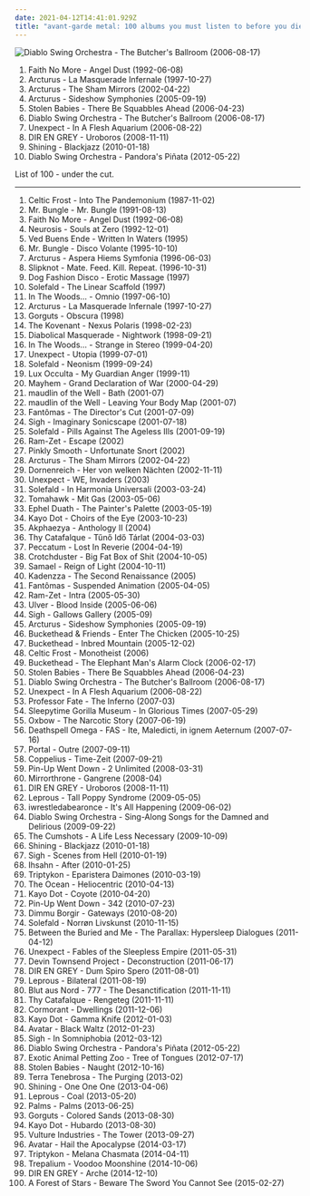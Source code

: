 ```yaml
---
date: 2021-04-12T14:41:01.929Z
title: "avant-garde metal: 100 albums you must listen to before you die"
---
```

![Diablo Swing Orchestra - The Butcher&#39;s Ballroom (2006-08-17)](http://coverartarchive.org/release/35b41b77-c4f8-3c1f-8041-901565f9f45d/1111418808-500.jpg "Diablo Swing Orchestra - The Butcher's Ballroom (2006-08-17)")
<ol class="albums">
<li data-cover="http://coverartarchive.org/release/9a25698c-bf29-3297-a05f-80f68c736e14/25332108545-500.jpg" data-tags="alternative rock, rock, alternative metal" role="button">Faith No More - Angel Dust (1992-06-08)</li>
<li data-cover="http://coverartarchive.org/release/641293ff-c29e-483c-8f79-b07eab011344/6167514371-500.jpg" data-tags="avant-garde metal" role="button">Arcturus - La Masquerade Infernale (1997-10-27)</li>
<li data-cover="https://img.discogs.com/GYhZ7K6fOzCcdRdNDHBJZJ74sHU=/fit-in/280x278/filters:strip_icc():format(jpeg):mode_rgb():quality(90)/discogs-images/R-2349420-1278742285.jpeg.jpg" data-tags="avant-garde metal, progressive metal" role="button">Arcturus - The Sham Mirrors (2002-04-22)</li>
<li data-cover="http://coverartarchive.org/release/b3c03147-9b30-4fda-88ea-44fe6718d288/15541386321-500.jpg" data-tags="avant-garde metal, progressive metal" role="button">Arcturus - Sideshow Symphonies (2005-09-19)</li>
<li data-cover="https://img.discogs.com/_WvdlxzvdlW_t29Zv6LxUmTZbCo=/fit-in/500x444/filters:strip_icc():format(jpeg):mode_rgb():quality(90)/discogs-images/R-1071952-1189969034.jpeg.jpg" data-tags="avant-garde metal, dark cabaret, avantgarde metal" role="button">Stolen Babies - There Be Squabbles Ahead (2006-04-23)</li>
<li data-cover="http://coverartarchive.org/release/35b41b77-c4f8-3c1f-8041-901565f9f45d/1111418808-500.jpg" data-tags="avant-garde metal, symphonic metal, progressive metal" role="button">Diablo Swing Orchestra - The Butcher's Ballroom (2006-08-17)</li>
<li data-cover="https://via.placeholder.com/450" data-tags="avant-garde metal, experimental" role="button">Unexpect - In A Flesh Aquarium (2006-08-22)</li>
<li data-cover="http://coverartarchive.org/release/fb296c28-e379-4405-9bb4-c24793685c6c/20605730802-500.jpg" data-tags="alternative metal, progressive metal, j-metal" role="button">DIR EN GREY - Uroboros (2008-11-11)</li>
<li data-cover="http://coverartarchive.org/release/09607242-9d17-3800-99f9-dd1933b49121/4023323401-500.jpg" data-tags="experimental, avant-garde metal, jazz metal" role="button">Shining - Blackjazz (2010-01-18)</li>
<li data-cover="http://coverartarchive.org/release/6bffe6c4-5f7f-42f6-b0af-4014cee6fa18/7957344650-500.jpg" data-tags="avant-garde metal, progressive metal" role="button">Diablo Swing Orchestra - Pandora's Piñata (2012-05-22)</li>
</ol>
List of 100 - under the cut.
<!-- more -->

_________________

<ol class="albums">
<li data-cover="http://coverartarchive.org/release/3d664bf1-22f3-4651-b4b1-83521ed4145d/14898575688-500.jpg" data-tags="thrash metal, avant-garde metal" role="button">
Celtic Frost - Into The Pandemonium (1987-11-02)
</li>
<li data-cover="https://img.discogs.com/HJT94iGkU8e2ZxaB2qa_BtPI39w=/fit-in/600x602/filters:strip_icc():format(jpeg):mode_rgb():quality(90)/discogs-images/R-893051-1170005593.jpeg.jpg" data-tags="experimental" role="button">
Mr. Bungle - Mr. Bungle (1991-08-13)
</li>
<li data-cover="http://coverartarchive.org/release/9a25698c-bf29-3297-a05f-80f68c736e14/25332108545-500.jpg" data-tags="alternative rock, rock, alternative metal" role="button">
Faith No More - Angel Dust (1992-06-08)
</li>
<li data-cover="http://coverartarchive.org/release/64bb2d1b-e4ab-4808-be16-5466264c2e65/20845677913-500.jpg" data-tags="sludge, sludge metal, post-metal" role="button">
Neurosis - Souls at Zero (1992-12-01)
</li>
<li data-cover="http://coverartarchive.org/release/9cef27a5-992b-4297-ade4-a107b2c2c2bd/15269986537-500.jpg" data-tags="black metal, progressive metal" role="button">
Ved Buens Ende - Written In Waters (1995)
</li>
<li data-cover="http://coverartarchive.org/release/3d6c4428-a338-3a6e-bae3-6e28019db5c6/22838233669-500.jpg" data-tags="experimental, avant-garde" role="button">
Mr. Bungle - Disco Volante (1995-10-10)
</li>
<li data-cover="https://img.discogs.com/PET2jzdLAHFifRSonHwKZ7eJ6ck=/fit-in/600x600/filters:strip_icc():format(jpeg):mode_rgb():quality(90)/discogs-images/R-400951-1507214250-9127.jpeg.jpg" data-tags="black metal" role="button">
Arcturus - Aspera Hiems Symfonia (1996-06-03)
</li>
<li data-cover="http://coverartarchive.org/release/ce4722b7-7d58-4f7d-b76d-cb4b37fb661b/1069838540-500.jpg" data-tags="metal, nu metal" role="button">
Slipknot - Mate. Feed. Kill. Repeat. (1996-10-31)
</li>
<li data-cover="http://coverartarchive.org/release/5f939ba7-e601-4ee9-9018-1cdc137398cd/6061331968-500.jpg" data-tags="ska, avant-garde, avant-garde metal" role="button">
Dog Fashion Disco - Erotic Massage (1997)
</li>
<li data-cover="http://coverartarchive.org/release/74020eb9-4860-4c6c-8126-af55689a9b22/14993934735-500.jpg" data-tags="black metal, avant-garde metal" role="button">
Solefald - The Linear Scaffold (1997)
</li>
<li data-cover="http://coverartarchive.org/release/c97e3d59-6ed3-42f2-9a95-a69a7581ea64/5313520123-500.jpg" data-tags="progressive metal" role="button">
In The Woods... - Omnio (1997-06-10)
</li>
<li data-cover="http://coverartarchive.org/release/641293ff-c29e-483c-8f79-b07eab011344/6167514371-500.jpg" data-tags="avant-garde metal" role="button">
Arcturus - La Masquerade Infernale (1997-10-27)
</li>
<li data-cover="https://img.discogs.com/LjUpIiBmj8BKLqkVG0d8aTgslyM=/fit-in/307x300/filters:strip_icc():format(jpeg):mode_rgb():quality(90)/discogs-images/R-3533596-1334196145.jpeg.jpg" data-tags="technical death metal, death metal" role="button">
Gorguts - Obscura (1998)
</li>
<li data-cover="http://coverartarchive.org/release/6b33c05d-62f7-4a42-9e1e-155499ba9534/14113644758-500.jpg" data-tags="black metal, melodic black metal" role="button">
The Kovenant - Nexus Polaris (1998-02-23)
</li>
<li data-cover="http://coverartarchive.org/release/757a25d7-2175-4b03-a13e-b634e721230b/19391920185-500.jpg" data-tags="black metal" role="button">
Diabolical Masquerade - Nightwork (1998-09-21)
</li>
<li data-cover="http://coverartarchive.org/release/7da40e8a-389b-4a55-a47d-3c30591f4f88/20370662106-500.jpg" data-tags="progressive metal" role="button">
In The Woods... - Strange in Stereo (1999-04-20)
</li>
<li data-cover="http://coverartarchive.org/release/ac262c95-f38b-43a7-afc1-16161ca9692d/11228519805-500.jpg" data-tags="death metal, avant-garde metal, black metal, metal, progressive metal" role="button">
Unexpect - Utopia (1999-07-01)
</li>
<li data-cover="https://img.discogs.com/wRwiULChg_1QL-fTJCE_vrqYHDo=/fit-in/500x443/filters:strip_icc():format(jpeg):mode_rgb():quality(90)/discogs-images/R-446420-1232424855.jpeg.jpg" data-tags="avant-garde metal" role="button">
Solefald - Neonism (1999-09-24)
</li>
<li data-cover="http://coverartarchive.org/release/9ff0ff83-0b85-4f18-9de0-9daac8cc0711/4861600829-500.jpg" data-tags="avant-garde metal, symphonic black metal, black metal" role="button">
Lux Occulta - My Guardian Anger (1999-11)
</li>
<li data-cover="http://coverartarchive.org/release/12e3767d-d674-4150-bc52-9d197c7778c1/13866484117-500.jpg" data-tags="black metal" role="button">
Mayhem - Grand Declaration of War (2000-04-29)
</li>
<li data-cover="https://img.discogs.com/Ze3KWEvCfibustHzF88tq0DqDz4=/fit-in/600x600/filters:strip_icc():format(jpeg):mode_rgb():quality(90)/discogs-images/R-1040831-1187159149.jpeg.jpg" data-tags="progressive metal" role="button">
maudlin of the Well - Bath (2001-07)
</li>
<li data-cover="https://img.discogs.com/53jyouQoJOdsjIs0bbH8y10UnnM=/fit-in/600x596/filters:strip_icc():format(jpeg):mode_rgb():quality(90)/discogs-images/R-996410-1182359239.jpeg.jpg" data-tags="progressive metal" role="button">
maudlin of the Well - Leaving Your Body Map (2001-07)
</li>
<li data-cover="http://coverartarchive.org/release/c98343c9-a728-4d7e-834b-fa64769a56b6/4204061685-500.jpg" data-tags="experimental" role="button">
Fantômas - The Director's Cut (2001-07-09)
</li>
<li data-cover="http://coverartarchive.org/release/586892ba-92bb-4f69-b06b-edd71a48cd97/12966542161-500.jpg" data-tags="avant-garde metal, progressive metal, psychedelic" role="button">
Sigh - Imaginary Sonicscape (2001-07-18)
</li>
<li data-cover="http://coverartarchive.org/release/26916a28-d44b-4610-bc9f-f736d9c59f26/7335403085-500.jpg" data-tags="avant-garde metal, post black metal" role="button">
Solefald - Pills Against The Ageless Ills (2001-09-19)
</li>
<li data-cover="http://coverartarchive.org/release/9d39e878-2fd1-4988-bd2b-5ee275e451a0/2152582190-500.jpg" data-tags="black metal, progressive metal, gothic metal, avant-garde metal" role="button">
Ram-Zet - Escape (2002)
</li>
<li data-cover="http://coverartarchive.org/release/34f21af8-e188-40ea-a14c-19fa6e763d69/11206905258-500.jpg" data-tags="experimental" role="button">
Pinkly Smooth - Unfortunate Snort (2002)
</li>
<li data-cover="https://img.discogs.com/GYhZ7K6fOzCcdRdNDHBJZJ74sHU=/fit-in/280x278/filters:strip_icc():format(jpeg):mode_rgb():quality(90)/discogs-images/R-2349420-1278742285.jpeg.jpg" data-tags="avant-garde metal, progressive metal" role="button">
Arcturus - The Sham Mirrors (2002-04-22)
</li>
<li data-cover="http://coverartarchive.org/release/fb617532-242d-4fb3-8c2f-99182c81c853/13549940233-500.jpg" data-tags="black metal, melodic black metal" role="button">
Dornenreich - Her von welken Nächten (2002-11-11)
</li>
<li data-cover="http://coverartarchive.org/release/020eafbd-3bc3-4497-891b-62445c51e22d/11228560145-500.jpg" data-tags="avant-garde metal, transym, take that demon burger" role="button">
Unexpect - WE, Invaders (2003)
</li>
<li data-cover="http://coverartarchive.org/release/b2b5c4d2-315c-4f50-89f1-e9fd832210a0/14994002111-500.jpg" data-tags="black metal" role="button">
Solefald - In Harmonia Universali (2003-03-24)
</li>
<li data-cover="http://coverartarchive.org/release/ba3ed281-8711-420d-82e7-0efd961ca1f8/21285246849-500.jpg" data-tags="mike patton, alternative metal" role="button">
Tomahawk - Mit Gas (2003-05-06)
</li>
<li data-cover="http://coverartarchive.org/release/967404d8-716d-4d06-a7e5-9c4ceb7fd8a3/19427627667-500.jpg" data-tags="progressive metal, jazz metal" role="button">
Ephel Duath - The Painter's Palette (2003-05-19)
</li>
<li data-cover="http://coverartarchive.org/release/1d78df8c-c5ed-431b-adbc-36d6639d8847/18409643938-500.jpg" data-tags="experimental, post-rock, avant-garde" role="button">
Kayo Dot - Choirs of the Eye (2003-10-23)
</li>
<li data-cover="http://coverartarchive.org/release/7ff39c3a-27d3-4b57-8bf2-620e309d08a1/8862531127-500.jpg" data-tags="progressive metal, metal, avant-garde metal" role="button">
Akphaezya - Anthology II (2004)
</li>
<li data-cover="http://coverartarchive.org/release/76776646-4eda-42b6-9963-bc17de59d27a/21887897829-500.jpg" data-tags="avant-garde metal" role="button">
Thy Catafalque - Tűnő Idő Tárlat (2004-03-03)
</li>
<li data-cover="http://coverartarchive.org/release/bcd1474d-1242-3190-b8da-ed87a2547f58/25788869776-500.jpg" data-tags="avant-garde, avant-garde metal, experimental" role="button">
Peccatum - Lost In Reverie (2004-04-19)
</li>
<li data-cover="https://img.discogs.com/t8S5AQ1zJquPNwMvba-QTd0rQZU=/fit-in/600x597/filters:strip_icc():format(jpeg):mode_rgb():quality(90)/discogs-images/R-1213871-1204667952.jpeg.jpg" data-tags="comic metal" role="button">
Crotchduster - Big Fat Box of Shit (2004-10-05)
</li>
<li data-cover="http://coverartarchive.org/release/bd9ddc75-db23-4d46-b748-a39e5d4c5a19/26723378277-500.jpg" data-tags="industrial metal" role="button">
Samael - Reign of Light (2004-10-11)
</li>
<li data-cover="https://via.placeholder.com/450" data-tags="avant-garde metal" role="button">
Kadenzza - The Second Renaissance (2005)
</li>
<li data-cover="https://img.discogs.com/qmCEsimWuh64NR3AZekdg_NUR2I=/fit-in/600x569/filters:strip_icc():format(jpeg):mode_rgb():quality(90)/discogs-images/R-432947-1605958383-6757.jpeg.jpg" data-tags="experimental" role="button">
Fantômas - Suspended Animation (2005-04-05)
</li>
<li data-cover="https://img.discogs.com/7IZTE7qxONX01M2Bf-Dkcd0aJG8=/fit-in/600x603/filters:strip_icc():format(jpeg):mode_rgb():quality(90)/discogs-images/R-1109128-1594336962-6421.jpeg.jpg" data-tags="progressive metal, avant-garde metal, progressive black metal" role="button">
Ram-Zet - Intra (2005-05-30)
</li>
<li data-cover="http://coverartarchive.org/release/1827a150-50d3-322f-88e8-23855fd9cd3b/21285140194-500.jpg" data-tags="experimental, electronic, avant-garde" role="button">
Ulver - Blood Inside (2005-06-06)
</li>
<li data-cover="http://coverartarchive.org/release/b73f32f7-bb46-419d-96ab-15b91ec6584f/6773460285-500.jpg" data-tags="progressive metal, avant-garde metal" role="button">
Sigh - Gallows Gallery (2005-09)
</li>
<li data-cover="http://coverartarchive.org/release/b3c03147-9b30-4fda-88ea-44fe6718d288/15541386321-500.jpg" data-tags="avant-garde metal, progressive metal" role="button">
Arcturus - Sideshow Symphonies (2005-09-19)
</li>
<li data-cover="https://via.placeholder.com/450" data-tags="avant-garde metal" role="button">
Buckethead & Friends - Enter The Chicken (2005-10-25)
</li>
<li data-cover="https://img.discogs.com/oVaUFBVngYdGp7G_Ycaw5uQR5x0=/fit-in/600x600/filters:strip_icc():format(jpeg):mode_rgb():quality(90)/discogs-images/R-1898246-1272299813.jpeg.jpg" data-tags="progressive metal" role="button">
Buckethead - Inbred Mountain (2005-12-02)
</li>
<li data-cover="https://img.discogs.com/-T41HKNeGmw-rRzDbdygtb8DnvA=/fit-in/600x594/filters:strip_icc():format(jpeg):mode_rgb():quality(90)/discogs-images/R-4039351-1353304842-8152.jpeg.jpg" data-tags="doom metal" role="button">
Celtic Frost - Monotheist (2006)
</li>
<li data-cover="http://coverartarchive.org/release/9e304451-c0d1-4ade-bc64-915cef3fcd8a/14928819688-500.jpg" data-tags="experimental rock, avant-garde metal" role="button">
Buckethead - The Elephant Man's Alarm Clock (2006-02-17)
</li>
<li data-cover="https://img.discogs.com/_WvdlxzvdlW_t29Zv6LxUmTZbCo=/fit-in/500x444/filters:strip_icc():format(jpeg):mode_rgb():quality(90)/discogs-images/R-1071952-1189969034.jpeg.jpg" data-tags="avant-garde metal, dark cabaret, avantgarde metal" role="button">
Stolen Babies - There Be Squabbles Ahead (2006-04-23)
</li>
<li data-cover="http://coverartarchive.org/release/35b41b77-c4f8-3c1f-8041-901565f9f45d/1111418808-500.jpg" data-tags="avant-garde metal, symphonic metal, progressive metal" role="button">
Diablo Swing Orchestra - The Butcher's Ballroom (2006-08-17)
</li>
<li data-cover="https://via.placeholder.com/450" data-tags="avant-garde metal, experimental" role="button">
Unexpect - In A Flesh Aquarium (2006-08-22)
</li>
<li data-cover="https://via.placeholder.com/450" data-tags="darkwave, avant-garde metal" role="button">
Professor Fate - The Inferno (2007-03)
</li>
<li data-cover="http://coverartarchive.org/release/886c3b42-b902-42b2-a413-5f6c4cd902d3/5083823028-500.jpg" data-tags="avant-garde, progressive metal" role="button">
Sleepytime Gorilla Museum - In Glorious Times (2007-05-29)
</li>
<li data-cover="http://coverartarchive.org/release/b2d97501-6139-4b63-9360-b37f1c17b270/17473979290-500.jpg" data-tags="noise rock, experimental rock" role="button">
Oxbow - The Narcotic Story (2007-06-19)
</li>
<li data-cover="http://coverartarchive.org/release/98ed235a-2f5c-44e9-8f94-1373fcd7dc4e/1981275082-500.jpg" data-tags="black metal" role="button">
Deathspell Omega - FAS - Ite, Maledicti, in ignem Aeternum (2007-07-16)
</li>
<li data-cover="http://coverartarchive.org/release/49f6af34-d643-385d-95c3-d7fba082fff8/3073081136-500.jpg" data-tags="death metal" role="button">
Portal - Outre (2007-09-11)
</li>
<li data-cover="http://coverartarchive.org/release/05e12174-9023-4f48-8c51-b3e8371c790b/12542942425-500.jpg" data-tags="chamber metal" role="button">
Coppelius - Time-Zeit (2007-09-21)
</li>
<li data-cover="https://img.discogs.com/OI2GKVx3u6mj7ALCbaEKcKa3VLk=/fit-in/250x250/filters:strip_icc():format(jpeg):mode_rgb():quality(90)/discogs-images/R-2652820-1295088827.jpeg.jpg" data-tags="rock, avant-garde metal, jeas-reinhoer-planned" role="button">
Pin-Up Went Down - 2 Unlimited (2008-03-31)
</li>
<li data-cover="https://img.discogs.com/3Po3MI9vocSMbCaQUb4B87YsNNw=/fit-in/600x527/filters:strip_icc():format(jpeg):mode_rgb():quality(90)/discogs-images/R-1852421-1616886092-5680.jpeg.jpg" data-tags="progressive black metal" role="button">
Mirrorthrone - Gangrene (2008-04)
</li>
<li data-cover="http://coverartarchive.org/release/fb296c28-e379-4405-9bb4-c24793685c6c/20605730802-500.jpg" data-tags="alternative metal, progressive metal, j-metal" role="button">
DIR EN GREY - Uroboros (2008-11-11)
</li>
<li data-cover="http://coverartarchive.org/release/7f51ee89-3604-4e7a-84bd-4c14ff5f9e32/24380429134-500.jpg" data-tags="progressive metal" role="button">
Leprous - Tall Poppy Syndrome (2009-05-05)
</li>
<li data-cover="https://img.discogs.com/CHr9MOiiZyTmk44zGoENbFH68YY=/fit-in/600x590/filters:strip_icc():format(jpeg):mode_rgb():quality(90)/discogs-images/R-5139790-1604255277-1206.jpeg.jpg" data-tags="experimental, deathcore, mathcore" role="button">
iwrestledabearonce - It's All Happening (2009-06-02)
</li>
<li data-cover="http://coverartarchive.org/release/7c09249a-90db-3a24-a8d2-d01edd0d67de/18021944716-500.jpg" data-tags="progressive metal, avant-garde metal, metal, symphonic metal" role="button">
Diablo Swing Orchestra - Sing-Along Songs for the Damned and Delirious (2009-09-22)
</li>
<li data-cover="http://coverartarchive.org/release/8316744d-0d70-4e60-bcca-d7056a26c031/26521126631-500.jpg" data-tags="metal, hard rock, avant-garde metal, death'n'roll" role="button">
The Cumshots - A Life Less Necessary (2009-10-09)
</li>
<li data-cover="http://coverartarchive.org/release/09607242-9d17-3800-99f9-dd1933b49121/4023323401-500.jpg" data-tags="experimental, avant-garde metal, jazz metal" role="button">
Shining - Blackjazz (2010-01-18)
</li>
<li data-cover="http://coverartarchive.org/release/af2b58ce-66c3-48ee-ab16-659706711b5d/28819853007-500.jpg" data-tags="black metal, avant-garde metal" role="button">
Sigh - Scenes from Hell (2010-01-19)
</li>
<li data-cover="http://coverartarchive.org/release/8ea9f403-1418-4325-9781-6d9f7c5dd13f/8075482238-500.jpg" data-tags="progressive metal" role="button">
Ihsahn - After (2010-01-25)
</li>
<li data-cover="http://coverartarchive.org/release/43b106f7-7f75-475a-aff9-577903ba0005/21818394273-500.jpg" data-tags="doom metal" role="button">
Triptykon - Eparistera Daimones (2010-03-19)
</li>
<li data-cover="http://coverartarchive.org/release/b9e24663-b02d-40c7-9dae-67cb8389e0a5/5930637306-500.jpg" data-tags="progressive metal" role="button">
The Ocean - Heliocentric (2010-04-13)
</li>
<li data-cover="http://coverartarchive.org/release/e30c7618-5569-46ea-8eb4-b2128a6ec1ab/7712117702-500.jpg" data-tags="chamber music, gothic, gothic rock, animals, avant-garde metal, avant-prog, goth fusion" role="button">
Kayo Dot - Coyote (2010-04-20)
</li>
<li data-cover="https://img.discogs.com/9McicWCbFh3lbRaVZzTMGb4VvEQ=/fit-in/450x450/filters:strip_icc():format(jpeg):mode_rgb():quality(90)/discogs-images/R-2652823-1295089056.jpeg.jpg" data-tags="avant-garde metal" role="button">
Pin-Up Went Down - 342 (2010-07-23)
</li>
<li data-cover="https://img.discogs.com/bbw_DnHBQIvRHNH3HYAOk6970yo=/fit-in/600x596/filters:strip_icc():format(jpeg):mode_rgb():quality(90)/discogs-images/R-12077670-1527851486-9159.jpeg.jpg" data-tags="dimmu borgir, female backed metal" role="button">
Dimmu Borgir - Gateways (2010-08-20)
</li>
<li data-cover="http://coverartarchive.org/release/bcc4f9e4-b0dd-4cfc-afd7-22688fc6050e/14994112802-500.jpg" data-tags="black metal, progressive metal, avant-garde metal, post-black metal" role="button">
Solefald - Norrøn Livskunst (2010-11-15)
</li>
<li data-cover="http://coverartarchive.org/release/30412867-e9cc-42b4-a289-ebe11c38bf4d/3337358707-500.jpg" data-tags="progressive metal" role="button">
Between the Buried and Me - The Parallax: Hypersleep Dialogues (2011-04-12)
</li>
<li data-cover="http://coverartarchive.org/release/a06684e3-f175-42cf-a4cf-44c77530b18d/4803942518-500.jpg" data-tags="avant-garde metal" role="button">
Unexpect - Fables of the Sleepless Empire (2011-05-31)
</li>
<li data-cover="http://coverartarchive.org/release/2c518a0c-46f0-4df7-abc3-3c99c86111d2/16154998800-500.jpg" data-tags="progressive metal" role="button">
Devin Townsend Project - Deconstruction (2011-06-17)
</li>
<li data-cover="http://coverartarchive.org/release/47321357-568f-4fa1-bb06-b03cb7fceab7/7530934595-500.jpg" data-tags="progressive metal" role="button">
DIR EN GREY - Dum Spiro Spero (2011-08-01)
</li>
<li data-cover="http://coverartarchive.org/release/7c74aa3c-d77e-422a-a10a-830033c0bdcd/24710059618-500.jpg" data-tags="progressive metal" role="button">
Leprous - Bilateral (2011-08-19)
</li>
<li data-cover="http://coverartarchive.org/release/4296058d-8e55-4ec2-ac43-1216b05c93e8/1969287251-500.jpg" data-tags="black metal, industrial metal" role="button">
Blut aus Nord - 777 - The Desanctification (2011-11-11)
</li>
<li data-cover="http://coverartarchive.org/release/3fe30449-cd88-4abb-bd5f-4832273aa3d2/14994176576-500.jpg" data-tags="avant-garde metal" role="button">
Thy Catafalque - Rengeteg (2011-11-11)
</li>
<li data-cover="https://via.placeholder.com/450" data-tags="metal, avant-garde metal, tiberian ass bastard folk, metal2011" role="button">
Cormorant - Dwellings (2011-12-06)
</li>
<li data-cover="http://coverartarchive.org/release/a4ada6d6-3222-484e-9861-c7b493d405d0/14488817681-500.jpg" data-tags="chamber music, avant-garde metal, atmospheric black metal" role="button">
Kayo Dot - Gamma Knife (2012-01-03)
</li>
<li data-cover="http://coverartarchive.org/release/d83a41bd-ab9d-4d3a-8f41-22c7c8f3d1c4/7164233226-500.jpg" data-tags="melodic death metal, industrial metal" role="button">
Avatar - Black Waltz (2012-01-23)
</li>
<li data-cover="http://coverartarchive.org/release/0a4f291c-49a1-4fae-be85-1358b76af9ce/6766463757-500.jpg" data-tags="black metal, progressive metal, avant-garde metal" role="button">
Sigh - In Somniphobia (2012-03-12)
</li>
<li data-cover="http://coverartarchive.org/release/6bffe6c4-5f7f-42f6-b0af-4014cee6fa18/7957344650-500.jpg" data-tags="avant-garde metal, progressive metal" role="button">
Diablo Swing Orchestra - Pandora's Piñata (2012-05-22)
</li>
<li data-cover="https://img.discogs.com/VxPOyi7QR_pWBZEx5PK6K6Syo0o=/fit-in/300x300/filters:strip_icc():format(jpeg):mode_rgb():quality(90)/discogs-images/R-3970280-1350934522-3015.jpeg.jpg" data-tags="ambient, experimental, progressive metal, shoegaze, atmospheric, post-hardcore, mathcore, avant-garde metal, green metal, lolwut, trannys" role="button">
Exotic Animal Petting Zoo - Tree of Tongues (2012-07-17)
</li>
<li data-cover="http://coverartarchive.org/release/0b96edc0-d089-4fc4-96bf-fcfdbc732d60/17554634869-500.jpg" data-tags="metal, progressive metal, avant garde, avant-garde metal, avant garde metal, circus metal, aprili 2013, no comment records" role="button">
Stolen Babies - Naught (2012-10-16)
</li>
<li data-cover="http://coverartarchive.org/release/6d896c48-f27b-4e73-8ecb-c17bbbe30638/4877036248-500.jpg" data-tags="black metal, avant-garde metal" role="button">
Terra Tenebrosa - The Purging (2013-02)
</li>
<li data-cover="http://coverartarchive.org/release/d668196f-0053-4faa-a844-4732943e03c9/4171250258-500.jpg" data-tags="avant-garde metal" role="button">
Shining - One One One (2013-04-06)
</li>
<li data-cover="http://coverartarchive.org/release/b48514ca-9ad8-48d7-a536-635d497acfae/4174329295-500.jpg" data-tags="progressive metal" role="button">
Leprous - Coal (2013-05-20)
</li>
<li data-cover="http://coverartarchive.org/release/566c76ac-6055-4f43-a1c6-71653f499b82/4802576226-500.jpg" data-tags="post-rock, post-metal" role="button">
Palms - Palms (2013-06-25)
</li>
<li data-cover="http://coverartarchive.org/release/0fbd6978-4ba0-4f1f-b1fb-1ef7fb9eefd5/10787189786-500.jpg" data-tags="death metal, technical death metal, avant-garde death metal, progressive death metal" role="button">
Gorguts - Colored Sands (2013-08-30)
</li>
<li data-cover="https://img.discogs.com/xNGsONC31H6m6LtJMt8puOke--I=/fit-in/600x600/filters:strip_icc():format(jpeg):mode_rgb():quality(90)/discogs-images/R-4874646-1378145078-2434.jpeg.jpg" data-tags="black metal, progressive metal, post-rock, avant-garde metal" role="button">
Kayo Dot - Hubardo (2013-08-30)
</li>
<li data-cover="http://coverartarchive.org/release/681e36f2-442c-43dd-aad4-93ca98f14c14/7836195165-500.jpg" data-tags="progressive metal, avant-garde metal" role="button">
Vulture Industries - The Tower (2013-09-27)
</li>
<li data-cover="https://img.discogs.com/5kdvM01Law4YeL6YvAZVPb24N38=/fit-in/600x600/filters:strip_icc():format(jpeg):mode_rgb():quality(90)/discogs-images/R-6791820-1426712411-9027.jpeg.jpg" data-tags="melodic death metal, alternative metal, nu metal, avant-garde metal" role="button">
Avatar - Hail the Apocalypse (2014-03-17)
</li>
<li data-cover="http://coverartarchive.org/release/480677f9-2bf2-4301-ab51-0226c3766110/13196207561-500.jpg" data-tags="doom metal" role="button">
Triptykon - Melana Chasmata (2014-04-11)
</li>
<li data-cover="http://coverartarchive.org/release/99a6bd17-d2fa-4d4f-829e-86222ce1bfdd/27389187016-500.jpg" data-tags="avant-garde metal, groove metal" role="button">
Trepalium - Voodoo Moonshine (2014-10-06)
</li>
<li data-cover="http://coverartarchive.org/release/deaa5185-8ac6-4887-a571-225e993c7673/8725571440-500.jpg" data-tags="alternative metal, progressive metal" role="button">
DIR EN GREY - Arche (2014-12-10)
</li>
<li data-cover="http://coverartarchive.org/release/df80ae99-ac2e-4508-91f0-48cd97c07544/9175102018-500.jpg" data-tags="uk, avant-garde metal, atmospheric black metal, progressive black metal" role="button">
A Forest of Stars - Beware The Sword You Cannot See (2015-02-27)
</li>
</ol>